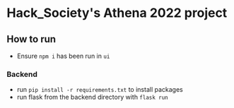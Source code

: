 # Hack_Society's Athena 2022 project

## How to run

- Ensure `npm i` has been run in `ui`

### Backend
- run ```pip install -r requirements.txt``` to install packages
- run flask from the backend directory with ```flask run```
<!-- - FINISH -->
